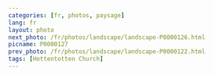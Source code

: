 ```yaml
---
categories: [fr, photos, paysage]
lang: fr
layout: photo
next_photo: /fr/photos/landscape/landscape-P0000126.html
picname: P0000127
prev_photo: /fr/photos/landscape/landscape-P0000122.html
tags: [Hottentotten Church]
---
```

